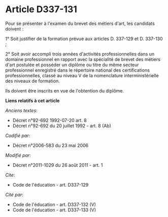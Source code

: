 # Article D337-131

Pour se présenter à l'examen du brevet des métiers d'art, les candidats doivent : 

1° Soit justifier de la formation prévue aux articles D. 337-129 et D. 337-130 ; 

2° Soit avoir accompli trois années d'activités professionnelles dans un domaine professionnel en rapport avec la spécialité
de brevet des métiers d'art postulée et posséder un diplôme ou titre du même secteur professionnel enregistré dans le
répertoire national des certifications professionnelles, classé au niveau V de la nomenclature interministérielle des niveaux
de formation. 

Ils doivent être inscrits en vue de l'obtention du diplôme.

**Liens relatifs à cet article**

_Anciens textes_:

  - Décret n°92-692 1992-07-20 art. 8
  - Décret n°92-692 du 20 juillet 1992 - art. 8 (Ab)

_Codifié par_:

  - Décret n°2006-583 du 23 mai 2006

_Modifié par_:

  - Décret n°2011-1029 du 26 août 2011 - art. 1

_Cite_:

  - Code de l'éducation - art. D337-129

_Cité par_:

  - Code de l'éducation - art. D337-132 (V)
  - Code de l'éducation - art. D337-133 (V)
